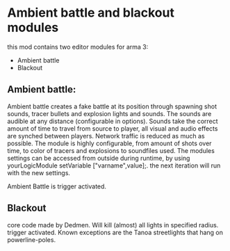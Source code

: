 # Ambient battle and blackout modules
this mod contains two editor modules for arma 3:
- Ambient battle
- Blackout

## Ambient battle:
Ambient  battle creates a fake battle at its position through spawning shot sounds, tracer bullets and explosion lights and sounds. The sounds are audible at any distance (configurable in options). Sounds take the correct amount of time to travel from source to player, all visual and audio effects are synched between players. Network traffic is reduced as much as possible. 
The module is highly configurable, from amount of shots over time, to color of tracers and explosions to soundfiles used. 
The modules settings can be accessed from outside during runtime, by using yourLogicModule setVariable ["varname",value];. the next iteration will run with the new settings.

Ambient Battle is trigger activated.

## Blackout
core code made by Dedmen. Will kill (almost) all lights in specified radius. trigger activated. Known exceptions are the Tanoa streetlights that hang on powerline-poles.
